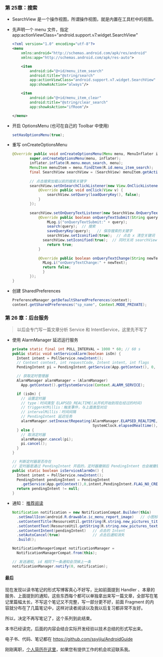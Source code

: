 ### 第 25章：搜索

- SearchView 是一个操作视图，所谓操作视图，就是内置在工具栏中的视图。

- 先声明一个 menu 文件，指定 app:actionViewClass="android.support.v7.widget.SearchView"

  ```xml
  <?xml version="1.0" encoding="utf-8"?>
  <menu
      xmlns:android="http://schemas.android.com/apk/res/android"
      xmlns:app="http://schemas.android.com/apk/res-auto">

      <item
          android:id="@+id/menu_item_search"
          android:title="@string/search"
          app:actionViewClass="android.support.v7.widget.SearchView"
          app:showAsAction="always"/>

      <item
          android:id="@+id/menu_item_clear"
          android:title="@string/clear_search"
          app:showAsAction="ifRoom"/>

  </menu>
  ```

- 开启 OptionsMenu (也可在自己的 Toolbar 中使用)

  ```java
  setHasOptionsMenu(true);
  ```

- 重写 onCreateOptionsMenu

  ```java
  @Override public void onCreateOptionsMenu(Menu menu, MenuInflater inflater) {
          super.onCreateOptionsMenu(menu, inflater);
          inflater.inflate(R.menu.meun_search, menu);
          MenuItem menuItem = menu.findItem(R.id.menu_item_search);
          final SearchView searchView = (SearchView) menuItem.getActionView();
          
          // 点击搜索加载以前的搜索关键字
          searchView.setOnSearchClickListener(new View.OnClickListener() {
              @Override public void onClick(View v) {
                  searchView.setQuery(loadQueryKey(), false);
              }
          });
    
          searchView.setOnQueryTextListener(new SearchView.OnQueryTextListener() {
              @Override public boolean onQueryTextSubmit(String query) {
                  MLog.i("onQueryTextSubmit:" + query);
                  search(query);  // 搜索
                  saveQueryKey(query);   // 保存搜索的关键字
                  searchView.setIconified(true);  // 点击 x 清空关键词
          	    searchView.setIconified(true);  // 同时关闭 searchView 视图
                  return true;
              }
            
              @Override public boolean onQueryTextChange(String newText) {
              	MLog.i("onQueryTextChange:" + newText);
              	return false;
            	}
          });
  }
  ```


- 创建 SharedPreferences

  ```java
  PreferenceManager.getDefaultSharedPreferences(context);
  context.getSharedPreferences("sp_name", Context.MODE_PRIVATE);
  ```




### 第 26 章：后台服务

> 以后会专门写一篇文章分析 Service 和 IntentService，这里先不写了

- 使用 AlarmManager 延迟运行服务

  ```Java
  private static final int POLL_INTERVAL = 1000 * 60; // 60 s
  public static void setServiceAlarm(boolean isOn) {
    Intent intent = PollService.newIntent();
    // Context context, int requestCode, Intent intent, int flags
    PendingIntent pi = PendingIntent.getService(App.getContext(), 0, intent, 0);

    // 获取定时管理器
    AlarmManager alarmManager = (AlarmManager)
      App.getContext().getSystemService(Context.ALARM_SERVICE);

    if (isOn) {
      // 设置定时器
      // type：时间类型 ELAPSED_REALTIME(从开机开始到现在经过的时间)
      // triggerAtMillis：触发事件，与上面类型对应
      // intervalMillis：时间间隔
      // PendingIntent 延迟任务
      alarmManager.setInexactRepeating(AlarmManager.ELAPSED_REALTIME,
                                       SystemClock.elapsedRealtime(), POLL_INTERVAL, pi);
    } else {
      // 取消定时器
      alarmManager.cancel(pi);
      pi.cancel();
    }
  }

  // 判断定时器是否存在
  // 定时器是通过 PendingIntent 开启的，定时器撤销后 PendingIntent 也会被撤销
  public static boolean isServiceAlarmOn() {
    Intent intent = PollService.newIntent();
    PendingIntent pendingIntent = PendingIntent
      .getService(App.getContext(),0,intent,PendingIntent.FLAG_NO_CREATE);
    return pendingIntent != null;
  }
  ```




- 通知： [推荐阅读](http://reezy.me/p/20161228/android-notification/)

  ```java
  Notification notification = new NotificationCompat.Builder(this)
    .setSmallIcon(android.R.drawable.ic_menu_report_image)   // 小图标
    .setContentTitle(ResourceUtil.getString(R.string.new_pictures_title))  // 标题
    .setContentText(ResourceUtil.getString(R.string.new_pictures_text))    // 文字
    .setContentIntent(pendingIntent)   // 点击的 Intent
    .setAutoCancel(true)               // 点击后通知消失
    .build();

  NotificationManagerCompat notificationManager =
    NotificationManagerCompat.from(this);

  // 发送通知, id 相同下一条通知会顶掉上一条
  notificationManager.notify(0, notification);	
  ```



#### 最后

现在发现以读书笔记的形式写博客真心不好写，比如前面提到 Handler 、本章的服务、上面提到的通知，这些东西每个都可以单独拿出来写一篇文章，全部写在笔记里篇幅太长，不写这个笔记又不完整，写一部分更不好，前面 Fragment 的内容就分布在了几篇笔记中，这样对读者阅读以及我以后复习都非常不友好。

所以，决定不再写笔记了，这个系列到此结束。

本书已经读完，后面的内容会结合实际开发经验以技术总结的形式写出来。

电子书、代码、笔记都在 https://github.com/ssyijiu/AndroidGuide

刚刚离职，[个人简历在这里](https://github.com/ssyijiu/resume-public)，如果您有提供工作的机会欢迎联系我。